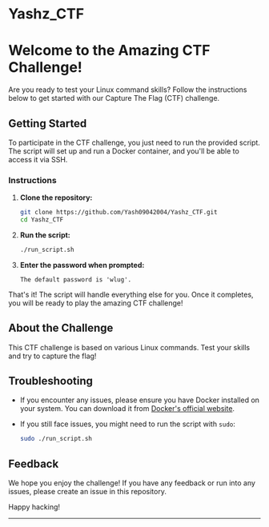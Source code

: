 # Yashz_CTF

# Welcome to the Amazing CTF Challenge!

Are you ready to test your Linux command skills? Follow the instructions below to get started with our Capture The Flag (CTF) challenge.

## Getting Started

To participate in the CTF challenge, you just need to run the provided script. The script will set up and run a Docker container, and you'll be able to access it via SSH.

### Instructions

1. **Clone the repository:**

    ```bash
    git clone https://github.com/Yash09042004/Yashz_CTF.git
    cd Yashz_CTF
    ```

2. **Run the script:**

    ```bash
    ./run_script.sh
    ```

3. **Enter the password when prompted:**

    ```plaintext
    The default password is 'wlug'.
    ```

That's it! The script will handle everything else for you. Once it completes, you will be ready to play the amazing CTF challenge!

## About the Challenge

This CTF challenge is based on various Linux commands. Test your skills and try to capture the flag!

## Troubleshooting

- If you encounter any issues, please ensure you have Docker installed on your system. You can download it from [Docker's official website](https://www.docker.com/get-started).
- If you still face issues, you might need to run the script with `sudo`:

    ```bash
    sudo ./run_script.sh
    ```

## Feedback

We hope you enjoy the challenge! If you have any feedback or run into any issues, please create an issue in this repository.

Happy hacking!

---


